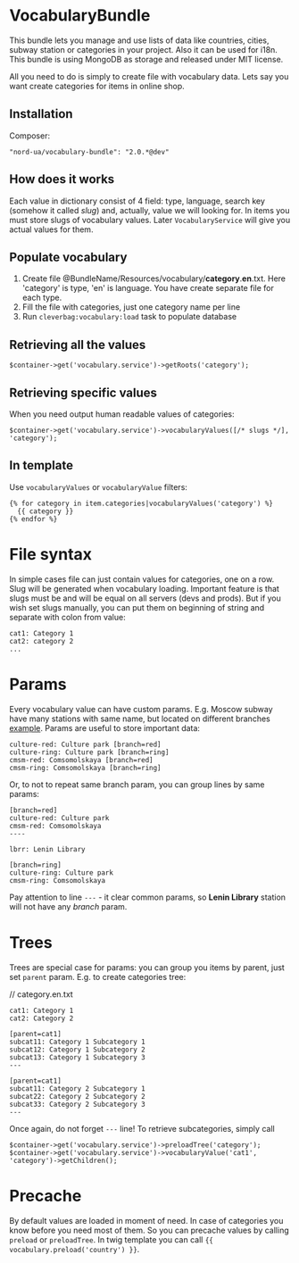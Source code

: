 VocabularyBundle
================

This bundle lets you manage and use lists of data like countries, cities,
subway station or categories in your project. Also it can be used for i18n.
This bundle is using MongoDB as storage and released under MIT license.

All you need to do is simply to create file with vocabulary data. Lets say
you want create categories for items in online shop.


Installation
------------
Composer:

    "nord-ua/vocabulary-bundle": "2.0.*@dev"

How does it works
-----------------
Each value in dictionary consist of 4 field: type, language, search key (somehow
it called *slug*) and, actually, value we will looking for. In items you must store slugs of
vocabulary values. Later ````VocabularyService```` will give you actual values for them.


Populate vocabulary
-------------------
1. Create file @BundleName/Resources/vocabulary/**category**.**en**.txt. Here 'category' is type, 'en' is language. You have create separate file for each type.
1. Fill the file with categories, just one category name per line
1. Run ````cleverbag:vocabulary:load```` task to populate database

Retrieving all the values
-------------------------
    $container->get('vocabulary.service')->getRoots('category');

Retrieving specific values
---------------------
When you need output human readable values of categories:

    $container->get('vocabulary.service')->vocabularyValues([/* slugs */], 'category');

In template
-----------
Use ````vocabularyValues```` or ````vocabularyValue```` filters:

    {% for category in item.categories|vocabularyValues('category') %}
      {{ category }}
    {% endfor %}

File syntax
===========
In simple cases file can just contain values for categories, one on a row. Slug will be
generated when vocabulary loading. Important feature is that slugs must be and will be
equal on all servers (devs and prods). But if you wish set slugs manually, you can put
them on beginning of string and separate with colon from value:

    cat1: Category 1
    cat2: category 2
    ...

Params
======
Every vocabulary value can have custom params. E.g. Moscow subway have many stations with
same name, but located on different branches [example](http://metro.yandex.ru/moscow/).
Params are useful to store important data:

    culture-red: Culture park [branch=red]
    culture-ring: Culture park [branch=ring]
    cmsm-red: Comsomolskaya [branch=red]
    cmsm-ring: Comsomolskaya [branch=ring]

Or, to not to repeat same branch param, you can group lines by same params:

    [branch=red]
    culture-red: Culture park
    cmsm-red: Comsomolskaya
    ----

    lbrr: Lenin Library

    [branch=ring]
    culture-ring: Culture park
    cmsm-ring: Comsomolskaya

Pay attention to line ````---```` - it clear common params, so **Lenin Library** station
will not have any *branch* param.


Trees
=====
Trees are special case for params: you can group you items by parent, just set ````parent```` param.
E.g. to create categories tree:

// category.en.txt

    cat1: Category 1
    cat2: Category 2

    [parent=cat1]
    subcat11: Category 1 Subcategory 1
    subcat12: Category 1 Subcategory 2
    subcat13: Category 1 Subcategory 3
    ---

    [parent=cat1]
    subcat11: Category 2 Subcategory 1
    subcat22: Category 2 Subcategory 2
    subcat33: Category 2 Subcategory 3
    ---

Once again, do not forget ````---```` line!
To retrieve subcategories, simply call

    $container->get('vocabulary.service')->preloadTree('category');
    $container->get('vocabulary.service')->vocabularyValue('cat1', 'category')->getChildren();

Precache
========
By default values are loaded in moment of need. In case of categories you know before
you need most of them. So you can precache values by calling ````preload```` or ````preloadTree````.
In twig template you can call ````{{ vocabulary.preload('country') }}````.

